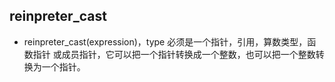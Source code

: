 ## reinpreter_cast
- reinpreter_cast<type>(expression)，type 必须是一个指针，引用，算数类型，函数指针
或成员指针，它可以把一个指针转换成一个整数，也可以把一个整数转换为一个指针。

